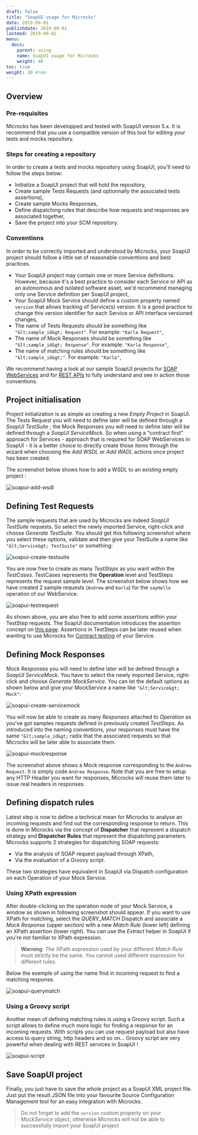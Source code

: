 ```yaml
---
draft: false
title: "SoapUI usage for Microcks"
date: 2019-09-01
publishdate: 2019-09-01
lastmod: 2019-09-02
menu:
  docs:
    parent: using
    name: SoapUI usage for Microcks
    weight: 40
toc: true
weight: 30 #rem
---
```


## Overview

### Pre-requisites
			
Microcks has been developped and tested with SoapUI version 5.x. It is recommend that you use a compatible version of this tool for editing your tests and mocks repository.
			
### Steps for creating a repository
			
In order to create a tests and mocks repository using SoapUI, you'll need to follow the steps below:

* Initialize a SoapUI project that will hold the repository,
* Create sample Tests Requests (and optionnally the associated tests assertions),
* Create sample Mocks Responses,
* Define dispatching rules that describe how requests and responses are associated together,
* Save the project into your SCM repository.
				
### Conventions
			
In order to be correctly imported and understood by Microcks, your SoapUI project should follow a little set of reasonable conventions and best practices.
				
* Your SoapUI project may contain one or more Service definitions. However, because it's a best practice to consider each Service or API as an autonomous and isolated software asset, we'd recommend managing only one Service definition per SoapUI project,
* Your SoapUI Mock Service should define a custom property named `version` that allows tracking of Service(s) version. It is a good practice to change this version identifier for each Service or API interface versioned changes,
* The name of Tests Requests should be something like `"&lt;sample_id&gt; Request"`. For example: `"Karla Request"`,
* The name of Mock Responses should be something like `"&lt;sample_id&gt; Response"`. For example: `"Karla Response"`,
* The name of matching rules should be something like `"&lt;sample_id&gt;"`. For example: `"Karla"`,
				
We recommend having a look at our sample SoapUI projects for [SOAP WebServices](https://raw.githubusercontent.com/microcks/microcks/master/samples/HelloService-soapui-project.xml) and for [REST APIs](https://raw.githubusercontent.com/microcks/microcks/master/samples/HelloAPI-soapui-project.xml) to fully understand and see in action those conventions.
			
## Project initialisation
			
Project initialization is as simple as creating a new *Empty Project* in SoapUI. The Tests Request you will need to define later will be defined through a *SoapUI TestSuite* ; the Mock Responses you will need to define later will be defined through a *SoapUI ServiceMock*. So when using a "contract first" approach for Services - approach that is required for SOAP WebServices in SoapUI - it is a better choice to directly create those items through the wizard when choosing the *Add WSDL* or *Add WADL* actions once project has been created.
			
The screenshot below shows how to add a WSDL to an existing empty project :
			
![soapui-add-wsdl](/images/soapui-add-wsdl.png)

## Defining Test Requests
			
The sample requests that are used by Microcks are indeed *SoapUI TestSuite* requests. So select the newly imported Service, right-click and choose *Generate TestSuite*. You should get this following screenshot where you select these options, validate and then give your TestSuite a name like `"&lt;Service&gt; TestSuite"` or something:
			
![soapui-create-testsuite](/images/soapui-create-testsuite.png)
			
You are now free to create as many *TestSteps* as you want within the *TestCases*. TestCases represents the **Operation** level and TestSteps represents the request sample level. The screenshot below shows how we have created 2 sample requests (`Andrew` and `Karla`) for the `sayHello` operation of our WebService:
			
![soapui-testrequest](/images/soapui-testrequest.png)
			
As shown above, you are also free to add some assertions within your TestStep requests. The SoapUI documentation introduces the assertion concept on [this page](https://www.soapui.org/functional-testing/assertion-teststep.html). Assertions in TestSteps can be later reused when wanting to use Microcks for <a href="../tests/">Contract testing</a> of your Service.
			
## Defining Mock Responses
			
Mock Responses you will need to define later will be defined through a *SoapUI ServiceMock*. You have to select the newly imported Service, right-click and choose *Generate MockService*. You can let the default options as shown below and give your MockService a name like `"&lt;Service&gt; Mock"`:
			
![soapui-create-servicemock](/images/soapui-create-servicemock.png)
			
You will now be able to create as many *Responses* attached to *Operation* as you've got samples requests defined in previously created *TestSteps*. As introduced into the naming conventions, your responses must have the same `"&lt;sample_id&gt;` radix that the associated requests so that Microcks will be later able to associate them.
			
![soapui-mockresponse](/images/soapui-mockresponse.png)
			
The screenshot above shows a Mock response corresponding to the `Andrew Request`. It is simply code `Andrew Response`. Note that you are free to setup any HTTP Header you want for responses, Microcks will reuse them later to issue real headers in responses.
			
## Defining dispatch rules
			
Latest step is now to define a technical mean for Microcks to analyse an incoming requests and find out the corresponding response to return. This is done in Microcks via the concept of **Dispatcher** that represent a dispatch strategy and **Dispatcher Rules** that represent the dispatching parameters. Microcks supports 2 strategies for dispatching SOAP requests:
				
* Via the analysis of SOAP request payload through XPath,
* Via the evaluation of a Groovy script.
				
These two strategies have equivalent in SoapUI via Dispatch configuration on each Operation of your Mock Service.
			
### Using XPath expression
			
After double-clicking on the operation node of your Mock Service, a window as shown in following screenshot should appear. If you want to use XPath for matching, select the *QUERY_MATCH* Dispatch and associate a *Mock Response* (upper section) with a new *Match Rule* (lower left) defining an XPath assertion (lower right). You can use the *Extract* helper in SoapUI if you're not familiar to XPath expression.

> **Warning**: The XPath expression used by your different *Match Rule* must strictly be the same. You cannot used different expression for different rules.

Below the exemple of using the name find in incoming request to find a matching response.
			
![soapui-querymatch](/images/soapui-querymatch.png)

### Using a Groovy script
			
Another mean of defining matching rules is using a Groovy script. Such a script allows to define much more logic for finding a response for an incoming requests. With scripts you can use request payload but also have access to query string, http headers and so on... Groovy script are very powerful when dealing with REST services in SoapUI !
			
![soapui-script](/images/soapui-script.png)
		
## Save SoapUI project
			
Finally, you just have to save the whole project as a SoapUI XML project file. Just put the result JSON file into your favourite Source Configuration Management tool for an easy integration with Microcks.

> Do not forget to add the `version` custom property on your *MockService* object, otherwise Microcks will not be able to successfully import your SoapUI project

